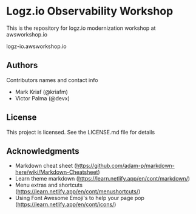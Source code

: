 # Logz.io Observability Workshop

This is the repository for logz.io modernization workshop at awsworkshop.io

logz-io.awsworkshop.io

## Authors

Contributors names and contact info

- Mark Kriaf (@kriafm)
- Victor Palma (@devx)

## License

This project is licensed. See the LICENSE.md file for details

## Acknowledgments

- Markdown cheat sheet (https://github.com/adam-p/markdown-here/wiki/Markdown-Cheatsheet)
- Learn theme markdown (https://learn.netlify.app/en/cont/markdown/)
- Menu extras and shortcuts (https://learn.netlify.app/en/cont/menushortcuts/)
- Using Font Awesome Emoji's to help your page pop (https://learn.netlify.app/en/cont/icons/)
